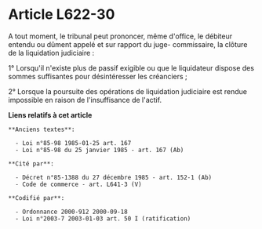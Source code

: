 # Article L622-30

A tout moment, le tribunal peut prononcer, même d'office, le débiteur entendu ou dûment appelé et sur rapport du juge-
commissaire, la clôture de la liquidation judiciaire :

1° Lorsqu'il n'existe plus de passif exigible ou que le liquidateur dispose des sommes suffisantes pour désintéresser les
créanciers ;

2° Lorsque la poursuite des opérations de liquidation judiciaire est rendue impossible en raison de l'insuffisance de
l'actif.

**Liens relatifs à cet article**

	**Anciens textes**:

	  - Loi n°85-98 1985-01-25 art. 167
	  - Loi n°85-98 du 25 janvier 1985 - art. 167 (Ab)

	**Cité par**:

	  - Décret n°85-1388 du 27 décembre 1985 - art. 152-1 (Ab)
	  - Code de commerce - art. L641-3 (V)

	**Codifié par**:

	  - Ordonnance 2000-912 2000-09-18
	  - Loi n°2003-7 2003-01-03 art. 50 I (ratification)
